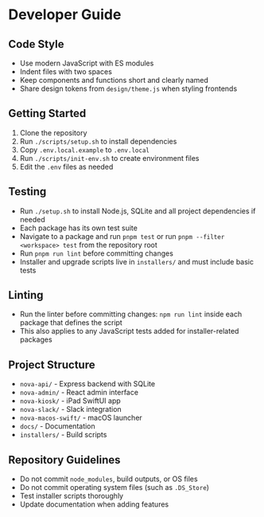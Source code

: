 # Developer Guide

## Code Style

- Use modern JavaScript with ES modules
- Indent files with two spaces
- Keep components and functions short and clearly named
- Share design tokens from `design/theme.js` when styling frontends

## Getting Started

1. Clone the repository
2. Run `./scripts/setup.sh` to install dependencies
3. Copy `.env.local.example` to `.env.local`
4. Run `./scripts/init-env.sh` to create environment files
5. Edit the `.env` files as needed

## Testing

- Run `./setup.sh` to install Node.js, SQLite and all project dependencies if needed
- Each package has its own test suite
- Navigate to a package and run `pnpm test` or run `pnpm --filter <workspace> test` from the repository root
- Run `pnpm run lint` before committing changes
- Installer and upgrade scripts live in `installers/` and must include basic tests

## Linting

- Run the linter before committing changes: `npm run lint` inside each package that defines the script
- This also applies to any JavaScript tests added for installer-related packages

## Project Structure

- `nova-api/` - Express backend with SQLite
- `nova-admin/` - React admin interface
- `nova-kiosk/` - iPad SwiftUI app
- `nova-slack/` - Slack integration
- `nova-macos-swift/` - macOS launcher
- `docs/` - Documentation
- `installers/` - Build scripts

## Repository Guidelines

- Do not commit `node_modules`, build outputs, or OS files
- Do not commit operating system files (such as `.DS_Store`)
- Test installer scripts thoroughly
- Update documentation when adding features
